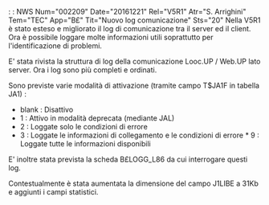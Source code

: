 :  : NWS Num="002209" Date="20161221" Rel="V5R1" Atr="S. Arrighini" Tem="TEC" App="B£" Tit="Nuovo log comunicazione" Sts="20"
Nella V5R1 è stato esteso e migliorato il log di comunicazione tra il server ed il client. Ora è possibile loggare molte informazioni utili soprattutto per l'identificazione di problemi.

E' stata rivista la struttura di log della comunicazione Looc.UP / Web.UP lato server.
Ora i log sono più completi e ordinati.

Sono previste varie modalità di attivazione (tramite campo T$JA1F in tabella JA1) : 
* blank :  Disattivo
* 1 :      Attivo in modalità deprecata (mediante JAL)
* 2 :      Loggate solo le condizioni di errore
* 3 :      Loggate le informazioni di collegamento e le condizioni di errore * 9 :      Loggate tutte le informazioni disponibili

E' inoltre stata prevista la scheda B£LOGG_L86 da cui interrogare questi log.

Contestualmente è stata aumentata la dimensione del campo J1LIBE a 31Kb e aggiunti i campi statistici.
